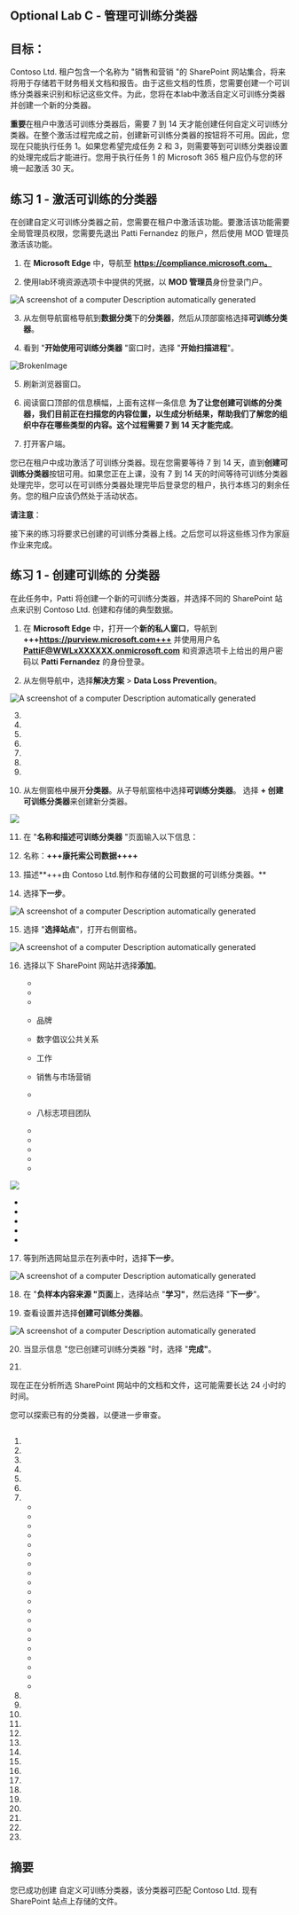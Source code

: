 ## Optional Lab C - 管理可训练分类器

## 目标：

Contoso Ltd. 租户包含一个名称为 "销售和营销 "的 SharePoint
网站集合，将来将用于存储若干财务相关文档和报告。由于这些文档的性质，您需要创建一个可训练分类器来识别和标记这些文件。为此，您将在本lab中激活自定义可训练分类器并创建一个新的分类器。

**重要**在租户中激活可训练分类器后，需要 7 到 14
天才能创建任何自定义可训练分类器。在整个激活过程完成之前，创建新可训练分类器的按钮将不可用。因此，您现在只能执行任务
1。如果您希望完成任务 2 和
3，则需要等到可训练分类器设置的处理完成后才能进行。您用于执行任务 1 的
Microsoft 365 租户应仍与您的环境一起激活 30 天。

## 练习 1 - 激活可训练的分类器

在创建自定义可训练分类器之前，您需要在租户中激活该功能。要激活该功能需要全局管理员权限，您需要先退出
Patti Fernandez 的账户，然后使用 MOD 管理员激活该功能。

1.  在 **Microsoft Edge** 中，导航至
    **https://compliance.microsoft.com。**

2.  使用lab环境资源选项卡中提供的凭据，以 **MOD 管理员**身份登录门户。

![A screenshot of a computer Description automatically
generated](./media/image1.png)

3.  从左侧导航窗格导航到**数据分类**下的**分类器**，然后从顶部窗格选择**可训练分类器**。

4.  看到 "**开始使用可训练分类器** "窗口时，选择 "**开始扫描进程**"。

![BrokenImage](./media/image2.png)

5.  刷新浏览器窗口。

6.  阅读窗口顶部的信息横幅，上面有这样一条信息
    **为了让您创建可训练的分类器，我们目前正在扫描您的内容位置，以生成分析结果，帮助我们了解您的组织中存在哪些类型的内容。这个过程需要
    7 到 14 天才能完成**。

7.  打开客户端。

您已在租户中成功激活了可训练分类器。现在您需要等待 7 到 14
天，直到**创建可训练分类器**按钮可用。如果您正在上课，没有 7 到 14
天的时间等待可训练分类器处理完毕，您可以在可训练分类器处理完毕后登录您的租户，执行本练习的剩余任务。您的租户应该仍然处于活动状态。

**请注意**：

接下来的练习将要求已创建的可训练分类器上线。之后您可以将这些练习作为家庭作业来完成。

## 练习 1 - 创建可训练的 分类器

在此任务中，Patti 将创建一个新的可训练分类器，并选择不同的 SharePoint
站点来识别 Contoso Ltd. 创建和存储的典型数据。

1.  在 **Microsoft Edge** 中，打开一个**新的私人窗口**，导航到
    **+++https://purview.microsoft.com+++** 并使用用户名
    **PattiF@WWLxXXXXXX.onmicrosoft.com** 和资源选项卡上给出的用户密码以
    **Patti Fernandez** 的身份登录。

2.  从左侧导航中，选择**解决方案** \> **Data Loss Prevention**。

![A screenshot of a computer Description automatically
generated](./media/image3.png)

3.  

4.  

5.  

6.  

7.  

8.  

9.  

10. 从左侧窗格中展开**分类器**。从子导航窗格中选择**可训练分类器**。
    选择 **+ 创建可训练分类器**来创建新分类器。

![](./media/image4.png)

11. 在 "**名称和描述可训练分类器** "页面输入以下信息：

12. 名称：**+++康托索公司数据++++**

13. 描述**+++由 Contoso Ltd.制作和存储的公司数据的可训练分类器。**

14. 选择**下一步**。

![A screenshot of a computer Description automatically
generated](./media/image5.png)

15. 选择 "**选择站点**"，打开右侧窗格。

![A screenshot of a computer Description automatically
generated](./media/image6.png)

16. 选择以下 SharePoint 网站并选择**添加**。

    - 

    - 

    - 

    - 品牌

    - 数字倡议公共关系

    - 工作

    - 销售与市场营销

    - 

    - 八标志项目团队

    - 

    - 

    - 

    - 

    - 

![](./media/image7.png)

- 
- 
- 
- 
- 

17. 等到所选网站显示在列表中时，选择**下一步**。

![A screenshot of a computer Description automatically
generated](./media/image8.png)

18. 在 "**负样本内容来源 "页面**上，选择站点 "**学习"**，然后选择
    "**下一步**"。

19. 查看设置并选择**创建可训练分类器**。

![A screenshot of a computer Description automatically
generated](./media/image9.png)

20. 当显示信息 "您已创建可训练分类器 "时，选择 "**完成"**。

21. 

现在正在分析所选 SharePoint 网站中的文档和文件，这可能需要长达 24
小时的时间。

您可以探索已有的分类器，以便进一步审查。

## 

1.  
2.  
3.  
4.  
5.  
6.  
7.  - 
    - 
    - 
    - 
    - 
    - 
    - 
    - 
    - 
    - 
    - 
    - 
    - 
    - 
    - 
    - 
    - 
    - 
    - 
    - 
8.  
9.  
10. 
11. 
12. 
13. 
14. 
15. 
16. 
17. 
18. 
19. 
20. 
21. 
22. 
23. 

## 摘要

您已成功创建 自定义可训练分类器，该分类器可匹配 Contoso Ltd. 现有
SharePoint 站点上存储的文件。
